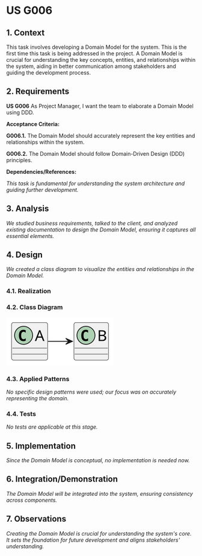 # US G006

## 1. Context

This task involves developing a Domain Model for the system. 
This is the first time this task is being addressed in the project. 
A Domain Model is crucial for understanding the key concepts, entities, 
and relationships within the system, aiding in better communication among stakeholders and guiding 
the development process.

## 2. Requirements

**US G006** As Project Manager, I want the team to elaborate a Domain Model using DDD.

**Acceptance Criteria:**

**G006.1.** The Domain Model should accurately represent the key entities and relationships within the system.

**G006.2.** The Domain Model should follow Domain-Driven Design (DDD) principles.

**Dependencies/References:**

*This task is fundamental for understanding the system architecture and guiding further development.*

## 3. Analysis

*We studied business requirements, talked to the client, and analyzed existing documentation to design the Domain Model, ensuring it captures all essential elements.*

## 4. Design

*We created a class diagram to visualize the entities and relationships in the Domain Model.*

### 4.1. Realization

### 4.2. Class Diagram

![a class diagram](domain-model.svg "A Class Diagram")

### 4.3. Applied Patterns

*No specific design patterns were used; our focus was on accurately representing the domain.*

### 4.4. Tests

*No tests are applicable at this stage.*

## 5. Implementation

*Since the Domain Model is conceptual, no implementation is needed now.* 

## 6. Integration/Demonstration

*The Domain Model will be integrated into the system, ensuring consistency across components.*

## 7. Observations

*Creating the Domain Model is crucial for understanding the system's core. It sets the foundation for future development and aligns stakeholders' understanding.*